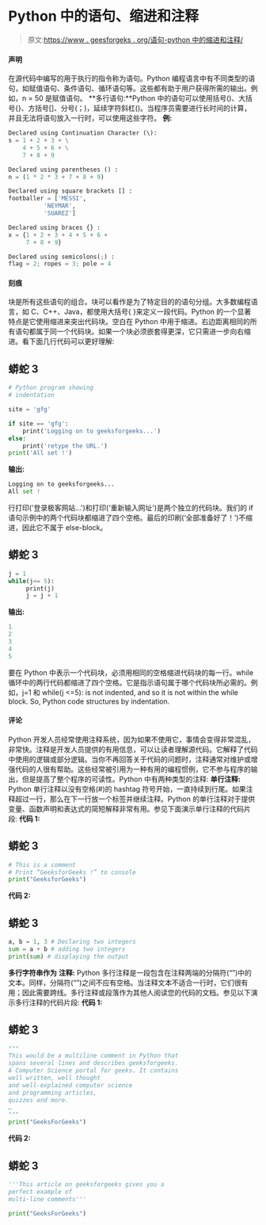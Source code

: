 # Python 中的语句、缩进和注释

> 原文:[https://www . geesforgeks . org/语句-python 中的缩进和注释/](https://www.geeksforgeeks.org/statement-indentation-and-comment-in-python/)

#### 声明

在源代码中编写的用于执行的指令称为语句。Python 编程语言中有不同类型的语句，如赋值语句、条件语句、循环语句等。这些都有助于用户获得所需的输出。例如，n = 50 是赋值语句。
**多行语句:**Python 中的语句可以使用括号()、大括号{}、方括号[]、分号(；)，延续字符斜杠(\)。当程序员需要进行长时间的计算，并且无法将语句放入一行时，可以使用这些字符。
**例:**

```py
Declared using Continuation Character (\):
s = 1 + 2 + 3 + \
    4 + 5 + 6 + \
    7 + 8 + 9

Declared using parentheses () :
n = (1 * 2 * 3 + 7 + 8 + 9)

Declared using square brackets [] :
footballer = ['MESSI',
          'NEYMAR',
          'SUAREZ']

Declared using braces {} :
x = {1 + 2 + 3 + 4 + 5 + 6 +
     7 + 8 + 9}

Declared using semicolons(;) :
flag = 2; ropes = 3; pole = 4
```

#### 刻痕

块是所有这些语句的组合。块可以看作是为了特定目的的语句分组。大多数编程语言，如 C、C++、Java，都使用大括号{ }来定义一段代码。Python 的一个显著特点是它使用缩进来突出代码块。空白在 Python 中用于缩进。右边距离相同的所有语句都属于同一个代码块。如果一个块必须嵌套得更深，它只需进一步向右缩进。看下面几行代码可以更好理解:

## 蟒蛇 3

```py
# Python program showing
# indentation

site = 'gfg'

if site == 'gfg':
    print('Logging on to geeksforgeeks...')
else:
    print('retype the URL.')
print('All set !')
```

**输出:**

```py
Logging on to geeksforgeeks...
All set !
```

行打印('登录极客网站…')和打印('重新输入网址')是两个独立的代码块。我们的 if 语句示例中的两个代码块都缩进了四个空格。最后的印刷(‘全部准备好了！’)不缩进，因此它不属于 else-block。

## 蟒蛇 3

```py
j = 1
while(j<= 5):
     print(j)
     j = j + 1
```

**输出:**

```py
1
2
3
4
5
```

要在 Python 中表示一个代码块，必须用相同的空格缩进代码块的每一行。while 循环中的两行代码都缩进了四个空格。它是指示语句属于哪个代码块所必需的。例如，j=1 和 while(j <=5): is not indented, and so it is not within the while block. So, Python code structures by indentation.

#### 评论

Python 开发人员经常使用注释系统，因为如果不使用它，事情会变得非常混乱，非常快。注释是开发人员提供的有用信息，可以让读者理解源代码。它解释了代码中使用的逻辑或部分逻辑。当你不再回答关于代码的问题时，注释通常对维护或增强代码的人很有帮助。这些经常被引用为一种有用的编程惯例，它不参与程序的输出，但是提高了整个程序的可读性。Python 中有两种类型的注释:
**单行注释:** Python 单行注释以没有空格(#)的 hashtag 符号开始，一直持续到行尾。如果注释超过一行，那么在下一行放一个标签并继续注释。Python 的单行注释对于提供变量、函数声明和表达式的简短解释非常有用。参见下面演示单行注释的代码片段:
**代码 1:**

## 蟒蛇 3

```py
# This is a comment
# Print “GeeksforGeeks !” to console
print("GeeksforGeeks")
```

**代码 2:**

## 蟒蛇 3

```py
a, b = 1, 3 # Declaring two integers
sum = a + b # adding two integers
print(sum) # displaying the output
```

**多行字符串作为** **注释:** Python 多行注释是一段包含在注释两端的分隔符(“”)中的文本。同样，分隔符(“”)之间不应有空格。当注释文本不适合一行时，它们很有用；因此需要跨线。多行注释或段落作为其他人阅读您的代码的文档。参见以下演示多行注释的代码片段:
**代码 1:**

## 蟒蛇 3

```py
"""
This would be a multiline comment in Python that
spans several lines and describes geeksforgeeks.
A Computer Science portal for geeks. It contains
well written, well thought
and well-explained computer science
and programming articles,
quizzes and more.
…
"""
print("GeeksForGeeks")
```

**代码 2:**

## 蟒蛇 3

```py
'''This article on geeksforgeeks gives you a
perfect example of
multi-line comments'''

print("GeeksForGeeks")
```